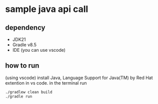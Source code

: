 # sample java api call

## dependency
- JDK21
- Gradle v8.5
- IDE (you can use vscode)

## how to run
(using vscode) install Java, Language Support for Java(TM) by Red Hat extention in vs code.
in the terminal run

``` 
./gradlew clean build
./gradle run
```
